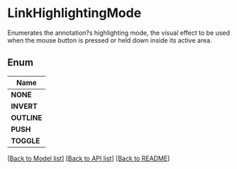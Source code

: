 
# LinkHighlightingMode
Enumerates the annotation?s highlighting mode, the visual effect to be used when the mouse button is pressed or held down inside its active area.

## Enum
| Name |
| ----------- |
| **NONE** |
| **INVERT** |
| **OUTLINE** |
| **PUSH** |
| **TOGGLE** |

[[Back to Model list]](../README.md#documentation-for-models) [[Back to API list]](../README.md#documentation-for-api-endpoints) [[Back to README]](../README.md)


